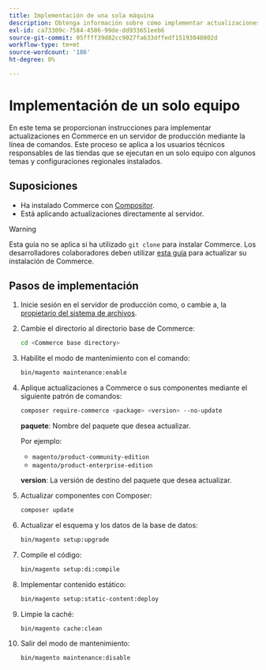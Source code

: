 ```yaml
---
title: Implementación de una sola máquina
description: Obtenga información sobre cómo implementar actualizaciones en Commerce en un servidor de producción mediante la línea de comandos.
exl-id: ca73309c-7584-4506-99de-dd933651eeb6
source-git-commit: 95ffff39d82cc9027fa633dffedf15193040802d
workflow-type: tm+mt
source-wordcount: '186'
ht-degree: 0%

---
```


# Implementación de un solo equipo

En este tema se proporcionan instrucciones para implementar actualizaciones en Commerce en un servidor de producción mediante la línea de comandos. Este proceso se aplica a los usuarios técnicos responsables de las tiendas que se ejecutan en un solo equipo con algunos temas y configuraciones regionales instalados.

## Suposiciones

- Ha instalado Commerce con [Compositor](../../installation/composer.md).
- Está aplicando actualizaciones directamente al servidor.

>[!WARNING]
>
>Esta guía no se aplica si ha utilizado `git clone` para instalar Commerce.
>Los desarrolladores colaboradores deben utilizar [esta guía][install] para actualizar su instalación de Commerce.

## Pasos de implementación

1. Inicie sesión en el servidor de producción como, o cambie a, la [propietario del sistema de archivos](../../installation/prerequisites/file-system/overview.md).

1. Cambie el directorio al directorio base de Commerce:

   ```bash
   cd <Commerce base directory>
   ```

1. Habilite el modo de mantenimiento con el comando:

   ```bash
   bin/magento maintenance:enable
   ```

1. Aplique actualizaciones a Commerce o sus componentes mediante el siguiente patrón de comandos:

   ```bash
   composer require-commerce <package> <version> --no-update
   ```

   **paquete**: Nombre del paquete que desea actualizar.

   Por ejemplo:

   - `magento/product-community-edition`
   - `magento/product-enterprise-edition`

   **version**: La versión de destino del paquete que desea actualizar.

1. Actualizar componentes con Composer:

   ```bash
   composer update
   ```

1. Actualizar el esquema y los datos de la base de datos:

   ```bash
   bin/magento setup:upgrade
   ```

1. Compile el código:

   ```bash
   bin/magento setup:di:compile
   ```

1. Implementar contenido estático:

   ```bash
   bin/magento setup:static-content:deploy
   ```

1. Limpie la caché:

   ```bash
   bin/magento cache:clean
   ```

1. Salir del modo de mantenimiento:

   ```bash
   bin/magento maintenance:disable
   ```

<!-- link definitions -->

[install]: https://developer.adobe.com/commerce/contributor/guides/install/update-dependencies/
